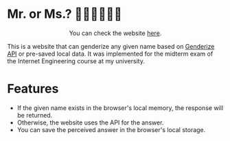 # Mr. or Ms.? 🙋🏻‍♂️🙋🏻‍♀️
<p align="center"> You can check the website <a href="https://alirezasm.github.io/mr-or-ms/" target="_blank">here</a>. </p>

This is a website that can genderize any given name based on [Genderize API](https://genderize.io/) or pre-saved local data. It was implemented for the midterm exam of the Internet Engineering course at my university.

# Features
- If the given name exists in the browser's local memory, the response will be returned.
- Otherwise, the website uses the API for the answer.
- You can save the perceived answer in the browser's local storage.
